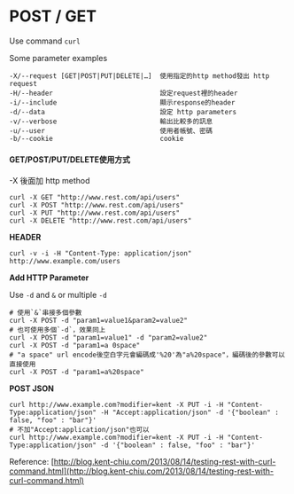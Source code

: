 # POST / GET

Use command `curl`

Some parameter examples 

```text
-X/--request [GET|POST|PUT|DELETE|…]  使用指定的http method發出 http request
-H/--header                           設定request裡的header
-i/--include                          顯示response的header
-d/--data                             設定 http parameters 
-v/--verbose                          輸出比較多的訊息
-u/--user                             使用者帳號、密碼
-b/--cookie                           cookie  
```



#### GET/POST/PUT/DELETE使用方式 

-X 後面加 http method

```text
curl -X GET "http://www.rest.com/api/users"
curl -X POST "http://www.rest.com/api/users"
curl -X PUT "http://www.rest.com/api/users"
curl -X DELETE "http://www.rest.com/api/users"
```



**HEADER**

```text
curl -v -i -H "Content-Type: application/json" http://www.example.com/users
```



**Add HTTP Parameter**

Use `-d` and `&` or multiple `-d`

```text
# 使用`&`串接多個參數
curl -X POST -d "param1=value1&param2=value2"
# 也可使用多個`-d`，效果同上
curl -X POST -d "param1=value1" -d "param2=value2"
curl -X POST -d "param1=a 0space"     
# "a space" url encode後空白字元會編碼成'%20'為"a%20space"，編碼後的參數可以直接使用
curl -X POST -d "param1=a%20space"     
```



**POST JSON**

```text
curl http://www.example.com?modifier=kent -X PUT -i -H "Content-Type:application/json" -H "Accept:application/json" -d '{"boolean" : false, "foo" : "bar"}'
# 不加"Accept:application/json"也可以
curl http://www.example.com?modifier=kent -X PUT -i -H "Content-Type:application/json" -d '{"boolean" : false, "foo" : "bar"}'
```



Reference: [http://blog.kent-chiu.com/2013/08/14/testing-rest-with-curl-command.html](http://blog.kent-chiu.com/2013/08/14/testing-rest-with-curl-command.html)

